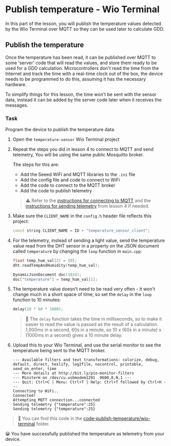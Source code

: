 # Publish temperature - Wio Terminal

In this part of the lesson, you will publish the temperature values detected by the Wio Terminal over MQTT so they can be used later to calculate GDD.

## Publish the temperature

Once the temperature has been read, it can be published over MQTT to some 'server' code that will read the values, and store them ready to be used for a GDD calculation. Microcontrollers don't read the time from the Internet and track the time with a real-time clock out of the box, the device needs to be programmed to do this, assuming it has the necessary hardware.

To simplify things for this lesson, the time won't be sent with the sensor data, instead it can be added by the server code later when it receives the messages.

### Task

Program the device to publish the temperature data.

1. Open the `temperature-sensor` Wio Terminal project

1. Repeat the steps you did in lesson 4 to connect to MQTT and send telemetry, You will be using the same public Mosquitto broker.

    The steps for this are:

    - Add the Seeed WiFi and MQTT libraries to the `.ini` file
    - Add the config file and code to connect to WiFi
    - Add the code to connect to the MQTT broker
    - Add the code to publish telemetry

    > ⚠️ Refer to the [instructions for connecting to MQTT](../../../1-getting-started/lessons/4-connect-internet/wio-terminal-mqtt.md) and the [instructions for sending telemetry](../../../1-getting-started/lessons/4-connect-internet/wio-terminal-telemetry.md) from lesson 4 if needed.

1. Make sure the `CLIENT_NAME` in the `config.h` header file reflects this project:

    ```cpp
    const string CLIENT_NAME = ID + "temperature_sensor_client";
    ```

1. For the telemetry, instead of sending a light value, send the temperature value read from the DHT sensor in a property on the JSON document called `temperature` by changing the `loop` function in `main.cpp`:

    ```cpp
    float temp_hum_val[2] = {0};
    dht.readTempAndHumidity(temp_hum_val);

    DynamicJsonDocument doc(1024);
    doc["temperature"] = temp_hum_val[1];
    ```

1. The temperature value doesn't need to be read very often - it won't change much in a short space of time, so set the `delay` in the `loop` function to 10 minutes:

    ```cpp
    delay(10 * 60 * 1000);
    ```

    > 💁 The `delay` function takes the time in milliseconds, so to make it easier to read the value is passed as the result of a calculation. 1,000ms in a second, 60s in a minute, so 10 x (60s in a minute) x (1000ms in a second) gives a 10 minute delay.

1. Upload this to your Wio Terminal, and use the serial monitor to see the temperature being sent to the MQTT broker.

    ```output
    --- Available filters and text transformations: colorize, debug, default, direct, hexlify, log2file, nocontrol, printable, send_on_enter, time
    --- More details at http://bit.ly/pio-monitor-filters
    --- Miniterm on /dev/cu.usbmodem1201  9600,8,N,1 ---
    --- Quit: Ctrl+C | Menu: Ctrl+T | Help: Ctrl+T followed by Ctrl+H ---
    Connecting to WiFi..
    Connected!
    Attempting MQTT connection...connected
    Sending telemetry {"temperature":25}
    Sending telemetry {"temperature":25}
    ```

> 💁 You can find this code in the [code-publish-temperature/wio-terminal](code-publish-temperature/wio-terminal) folder.

😀 You have successfully published the temperature as telemetry from your device.
